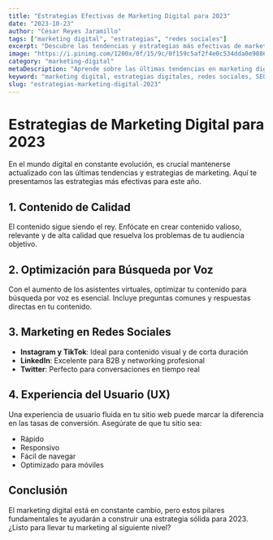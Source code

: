 ```yaml
---
title: "Estrategias Efectivas de Marketing Digital para 2023"
date: "2023-10-23"
author: "César Reyes Jaramillo"
tags: ["marketing digital", "estrategias", "redes sociales"]
excerpt: "Descubre las tendencias y estrategias más efectivas de marketing digital para destacar en 2023."
image: "https://i.pinimg.com/1200x/0f/15/9c/0f159c5af2f4e0c534dda0e9086e978b.jpg"
category: "marketing-digital"
metaDescription: "Aprende sobre las últimas tendencias en marketing digital y cómo aplicarlas para hacer crecer tu negocio en línea."
keyword: "marketing digital, estrategias digitales, redes sociales, SEO, contenido"
slug: "estrategias-marketing-digital-2023"
---
```


# Estrategias de Marketing Digital para 2023

En el mundo digital en constante evolución, es crucial mantenerse actualizado con las últimas tendencias y estrategias de marketing. Aquí te presentamos las estrategias más efectivas para este año.

## 1. Contenido de Calidad

El contenido sigue siendo el rey. Enfócate en crear contenido valioso, relevante y de alta calidad que resuelva los problemas de tu audiencia objetivo.

## 2. Optimización para Búsqueda por Voz

Con el aumento de los asistentes virtuales, optimizar tu contenido para búsqueda por voz es esencial. Incluye preguntas comunes y respuestas directas en tu contenido.

## 3. Marketing en Redes Sociales

- **Instagram y TikTok**: Ideal para contenido visual y de corta duración
- **LinkedIn**: Excelente para B2B y networking profesional
- **Twitter**: Perfecto para conversaciones en tiempo real

## 4. Experiencia del Usuario (UX)

Una experiencia de usuario fluida en tu sitio web puede marcar la diferencia en las tasas de conversión. Asegúrate de que tu sitio sea:
- Rápido
- Responsivo
- Fácil de navegar
- Optimizado para móviles

## Conclusión

El marketing digital está en constante cambio, pero estos pilares fundamentales te ayudarán a construir una estrategia sólida para 2023. ¿Listo para llevar tu marketing al siguiente nivel?